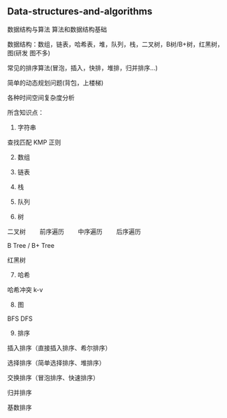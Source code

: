 ## Data-structures-and-algorithms

数据结构与算法
算法和数据结构基础

数据结构：数组，链表，哈希表，堆，队列，栈，二叉树，B树/B+树，红黑树，图(研发 图不多)

常见的排序算法(冒泡，插入，快排，堆排，归并排序…)

简单的动态规划问题(背包，上楼梯)

各种时间空间复杂度分析

所含知识点：

1. 字符串

查找匹配 KMP
正则

2. 数组

3. 链表

4. 栈

5. 队列 

6. 树

二叉树
　　前序遍历
　　中序遍历
　　后序遍历

B Tree / B+ Tree

红黑树

7. 哈希

哈希冲突
k-v

8. 图

BFS
DFS

9. 排序

插入排序（直接插入排序、希尔排序）

选择排序（简单选择排序、堆排序）

交换排序（冒泡排序、快速排序）

归并排序

基数排序


